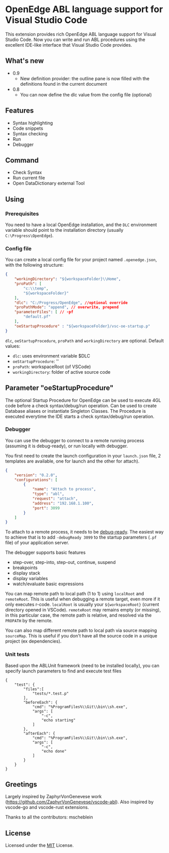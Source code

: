 # OpenEdge ABL language support for Visual Studio Code
This extension provides rich OpenEdge ABL language support for Visual Studio Code. Now you can write and run ABL procedures using the excellent IDE-like interface that Visual Studio Code provides.

## What's new
* 0.9
    - New definition provider: the outline pane is now filled with the definitions found in the current document
* 0.8
    - You can now define the dlc value from the config file (optional)

## Features

* Syntax highlighting
* Code snippets
* Syntax checking
* Run
* Debugger

## Command
* Check Syntax
* Run current file
* Open DataDictionary external Tool

## Using
### Prerequisites
You need to have a local OpenEdge installation, and the `DLC` environment variable should point to the installation directory (usually `C:\Progress\OpenEdge`).
### Config file
You can create a local config file for your project named `.openedge.json`, with the following structure:
```JSON
{
    "workingDirectory": "${workspaceFolder}\\Home",
    "proPath": [
        "c:\\temp",
        "${workspaceFolder}"
    ],
    "dlc": "C:/Progress/OpenEdge", //optional override
    "proPathMode": "append", // overwrite, prepend
    "parameterFiles": [ // -pf
        "default.pf"
    ],
    "oeStartupProcedure" : "${workspaceFolder}/vsc-oe-startup.p"
}
```

`dlc`, `oeStartupProcedure`, `proPath` and `workingDirectory` are optional. Default values:
- `dlc`: uses environment variable $DLC
- `oeStartupProcedure`: ''
- `proPath`: workspaceRoot (of VSCode)
- `workingDirectory`: folder of active source code

## Parameter "oeStartupProcedure"
The optional Startup Procedure for OpenEdge can be used to execute 4GL code before a check syntax/debug/run operation. Can be used to create Database aliases or instantiate Singleton Classes. The Procedure is executed everytime the IDE starts a check syntax/debug/run operation.

### Debugger
You can use the debugger to connect to a remote running process (assuming it is debug-ready), or run locally with debugger.

You first need to create the launch configuration in your `launch.json` file, 2 templates are available, one for launch and the other for attach).

```JSON
{
    "version": "0.2.0",
    "configurations": [
        {
            "name": "Attach to process",
            "type": "abl",
            "request": "attach",
            "address": "192.168.1.100",
            "port": 3099
        }
    ]
}
```

To attach to a remote process, it needs to be [debug-ready](https://documentation.progress.com/output/ua/OpenEdge_latest/index.html#page/asaps/attaching-the-debugger-to-an-appserver-session.html).
The easiest way to achieve that is to add `-debugReady 3099` to the startup parameters (`.pf` file) of your application server.

The debugger supports basic features
- step-over, step-into, step-out, continue, suspend
- breakpoints
- display stack
- display variables
- watch/evaluate basic expressions

You can map remote path to local path (1 to 1) using `localRoot` and `remoteRoot`. This is useful when debugging a remote target, even more if it only executes r-code.
`localRoot` is usually your `${workspaceRoot}` (current directory opened in VSCode). `remoteRoot` may remains empty (or missing), in this particular case, the remote path is relative, and resolved via the `PROPATH` by the remote.


You can also map different remote path to local path via source mapping `sourceMap`. This is useful if you don't have all the source code in a unique project (ex dependencies).

### Unit tests
Based upon the ABLUnit framework (need to be installed locally), you can specify launch parameters to find and execute test files
```
{
    "test": {
        "files":[
            "tests/*.test.p"
        ],
        "beforeEach": {
            "cmd": "%ProgramFiles%\\Git\\bin\\sh.exe",
            "args": [
                "-c",
                "echo starting"
            ]
        },
        "afterEach": {
            "cmd": "%ProgramFiles%\\Git\\bin\\sh.exe",
            "args": [
                "-c",
                "echo done"
            ]
        }
    }
}
```

## Greetings
Largely inspired by ZaphyrVonGenevese work (https://github.com/ZaphyrVonGenevese/vscode-abl).
Also inspired by vscode-go and vscode-rust extensions.

Thanks to all the contributors: mscheblein

## License
Licensed under the [MIT](LICENSE) License.
